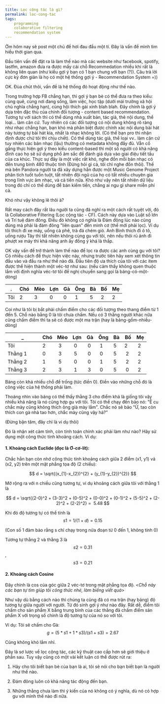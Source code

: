 ```yaml
---
title: Lọc cộng tác là gì?
permalink: loc-cong-tac
tags:
    programming
    colaborative filtering
    recommendation system
---
```


Ờm hôm nay sẽ post một chủ đề hơi đau đầu một tí. Đây là vấn đề mình tìm hiểu thời gian qua.

Đầu tiên vấn đề đặt ra là làm thế nào mà các website như facebook, spotify, lastfm, amazon đưa ra được mấy cái chỗ Recommedation nhiều khi rất là không liên quan (như kiểu gợi ý bạn có 1 bạn chung với bạn (?)). Câu trả lời cực kỳ đơn giản là họ có một hệ thống gợi ý - Recommendation System =))

OK. Đùa chút thôi, vấn đề là hệ thống đó hoạt động như thế nào.

Trong trường hợp FB chẳng hạn, thì gợi ý bạn bè có thể đưa ra theo kiểu: cùng quê, cùng nơi đang sống, làm việc, học tập (dưới mái trường xã hội chủ nghĩa chẳng hạn), cùng hội thích gái xinh blah blah. Đây chính là gợi ý dựa trên đặc thù của chính đối tượng - content based recommendation. Tương tự với sách thì có thể dùng nhà xuất bản, tác giả, thẻ nội dung, thể loại... làm căn cứ. Tuy nhiên có các đối tượng có nội dung không rõ ràng như nhạc chẳng hạn, bạn khó mà phân biệt được chính xác nội dung bài hát này tương tự bài hát kia, nhất là nhạc không lời. (Có thể bạn pro thì nhận định được chứ tôi thì chịu chết). Có thể dùng tác giả, thể loại vv.. làm căn cứ tuy nhiên các bản nhạc (lậu) thường có metadata không đầy đủ. Vẫn cố gắng thực hiện gợi ý theo kiểu content-based thì một số người có khả năng đỉnh cao họ sẽ sử dụng phổ âm sắc để đánh giá dựa vào giai điệu tiết tấu của ca khúc. Thực sự đây là một việc rất khó, nghe đồn mỗi bản nhạc có đến trung bình 480 thuộc tính (Đừng hỏi gì cả, tôi chỉ nghe đồn thôi). Thế mà bên Pandora người ta đã xây dựng hẳn được một Music Genome Project phân tích tuốt tuồn tuột, tất nhiên đội ngũ của họ có tất nhiều chuyên gia trong lĩnh vực âm nhạc, và cả tiền nữa. Khó như vậy nên tất nhiên dữ liệu trong đó chỉ có thể dùng để bán kiếm tiền, chẳng ai ngu gì share miễn phí cả.

Khó như vậy không lẽ thôi à?

Rất may cách đây rất lâu người ta cũng đã nghĩ ra một cách rất tuyệt vời, đó là Collaborative Filtering (Lọc cộng tác - CF). Cách này dựa vào Luật số lớn và Trí tuệ đám đông. Điều đó không có nghĩa là Đám đông lúc nào cũng đúng mà phải là đám đông "liên quan" đến mình cơ (thế mới phải lọc). Ví dụ tôi thích đi xe máy, uống cà phê, trà đá chém gió. Anh Bình thích đi ô tô, uống rượu Tây thì tất nhiên không cùng gu với tôi, nên nếu thôi rủ ảnh đi phượt xe máy thì khả năng anh ấy đồng ý khá là thấp.

OK vậy vấn đề trở thành làm thế nào để lọc ra được các anh cùng gu với tôi? Có nhiều cách để thực hiện việc này, nhưng trước tiên hãy xem xét thông tin đầu vào và đầu ra như thế nào đã. Đầu tiên độ ưa thích của tôi với các item được thể hiện thành một véc-tơ như sau: (nếu cảm thấy không quen thuộc lắm với định nghĩa véc-tơ tôi đề nghị chuyển sang gọi là bảng-có-một-dòng)

.    |Chó |  Mèo |  Lợn |  Gà |  Ông |  Bà |  Bố |  Mẹ
-----|----|------|------|-----|------|-----|-----|------
Tôi  | 2  | 3    | 0    | 0   | 1    | 5   | 2   | 2


Coi như là tôi bị bắt phải chấm điểm cho các đối tượng theo thang điểm từ 1 đến 5. Chỗ nào bằng 0 là tôi chưa chấm. Nếu có 3 thằng người khác nữa cũng chấm điểm thì ta sẽ có được một ma trận (hay là bảng-gồm-nhiều-dòng)

_              | Chó | Mèo | Lợn | Gà | Ông | Bà | Bố | Mẹ
---------------|-----|---- |-----|----|-----|----|----|----
Tôi            | 2   | 3   | 0   | 0  | 1   | 5  | 2  | 2
Thằng 1        | 0   | 3   | 5   | 0  | 0   | 5  | 2  | 2
Thằng 2        | 1   | 5   | 0   | 0  | 1   | 5  | 2  | 2
Thằng 3        | 2   | 3   | 1   | 3  | 0   | 5  | 0  | 2

Bảng còn khá nhiều chỗ để trống (tức điền 0). Điền vào những chỗ đó là công việc của hệ thống phải làm.

Thoáng nhìn vào bảng có thể thấy thằng 3 cho điểm khá là giống tôi vậy nhiều khả năng là nó cũng hợp gu với tôi. Tôi có thể chạy đến bảo nó: "Ê cu chắc mày cũng không thích ông già mày lắm". Chắc nó sẽ bảo "Ừ, tao còn thích con gà nhà tao hơn, chắc mày cũng vậy hả?"

(Đừng bận tâm, đây chỉ là ví dụ thôi)

Đó là nhận xét cảm tính, còn tính toán chính xác phải làm như nào? Hãy sử dụng một công thức tính khoảng cách. Ví dụ:

#### 1. Khoảng cách Euclide (đọc là Ơ-cơ-lít):

Chắc hẳn bạn còn nhớ công thức tính khoảng cách giữa 2 điểm (x1, y1) vả (x2, y2) trên một mặt phẳng tọa độ (2 chiều):

$$ d = \sqrt{(x_{1}-x_{2})^{2} + (y_{1}-y_{2})^{2}} $$

Mở rộng ra với n chiều cũng tương tự, ví dụ khoảng cách giữa tôi với thằng 1 là

$$ d = \sqrt{(2-0)^2 + (3-3)^2 + (0-5)^2 + (0-0)^2 + (0-1)^2 + (5-5)^2 + (2-2)^2 + (2-2)^2} =  5.48 $$

Khi đó độ tương tự có thể tính là $$ s1 =1/(1+d) = 0.15 $$

(Con số 1 đảm bảo rằng s chỉ chạy trong nửa đoạn từ 0 đến 1, không tính 0)

Tương tự thằng 2 và thằng 3 là $$ s2 = 0.31 $$, $$ s3= 0.21 $$

#### 2. Khoảng cách Cosine
Đây chính là cos của góc giữa 2 véc-tơ trong mặt phẳng tọa độ.
<*Chỗ này các bạn tự tìm giúp tôi công thức nhé, làm biếng viết quá*>

Như vậy dù bằng cách nào thì chúng ta cũng đã có ma trận (hay bảng) độ tương tự giữa người với người. Từ đó sinh gợi ý như nào đây. Rất dễ, điểm tôi chấm cho sản phẩm X bằng trung bình của các thằng đã chấm điểm sản phẩm X với trọng số chính là độ tương tự của nó so với tôi.

Ví dụ: Tôi sẽ chấm cho Gà: $$ g = (5*s1 + 1*s3)/(s1+ s3) = 2.67 $$

Cũng không khó lắm nhỉ.

Đây là sơ lược về lọc cộng tác, các kỹ thuật cao cấp hơn sẽ giới thiệu ở phần sau. Tuy vậy cũng có một vài kết luận có thể được rút ra:

1. Hãy cho tôi biết bạn bè của bạn là ai, tôi sẽ nói cho bạn biết bạn là người như thế nào.

2. Đám đông luôn có khả năng tác động đến bạn.

3. Những thằng chưa làm thì ý kiến của nó không có ý nghĩa, dù nó có hợp gu với mình thế nào đi nữa.
